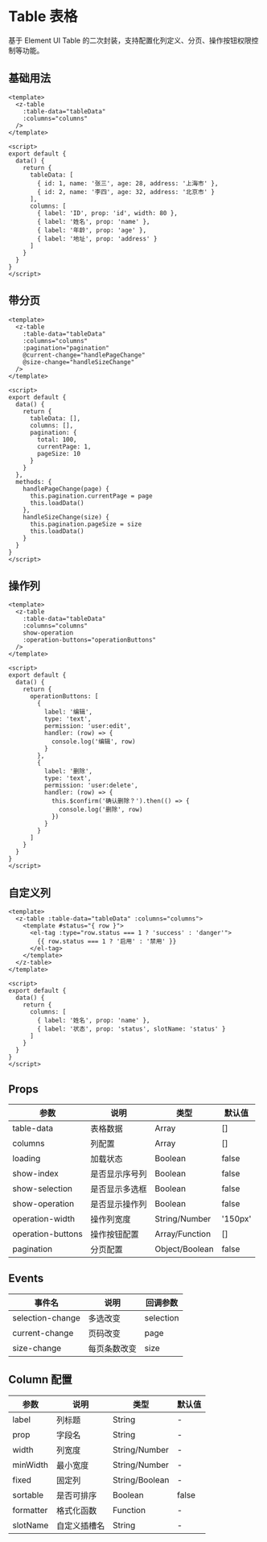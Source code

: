 # Table 表格

基于 Element UI Table 的二次封装，支持配置化列定义、分页、操作按钮权限控制等功能。

## 基础用法

```vue
<template>
  <z-table
    :table-data="tableData"
    :columns="columns"
  />
</template>

<script>
export default {
  data() {
    return {
      tableData: [
        { id: 1, name: '张三', age: 28, address: '上海市' },
        { id: 2, name: '李四', age: 32, address: '北京市' }
      ],
      columns: [
        { label: 'ID', prop: 'id', width: 80 },
        { label: '姓名', prop: 'name' },
        { label: '年龄', prop: 'age' },
        { label: '地址', prop: 'address' }
      ]
    }
  }
}
</script>
```

## 带分页

```vue
<template>
  <z-table
    :table-data="tableData"
    :columns="columns"
    :pagination="pagination"
    @current-change="handlePageChange"
    @size-change="handleSizeChange"
  />
</template>

<script>
export default {
  data() {
    return {
      tableData: [],
      columns: [],
      pagination: {
        total: 100,
        currentPage: 1,
        pageSize: 10
      }
    }
  },
  methods: {
    handlePageChange(page) {
      this.pagination.currentPage = page
      this.loadData()
    },
    handleSizeChange(size) {
      this.pagination.pageSize = size
      this.loadData()
    }
  }
}
</script>
```

## 操作列

```vue
<template>
  <z-table
    :table-data="tableData"
    :columns="columns"
    show-operation
    :operation-buttons="operationButtons"
  />
</template>

<script>
export default {
  data() {
    return {
      operationButtons: [
        {
          label: '编辑',
          type: 'text',
          permission: 'user:edit',
          handler: (row) => {
            console.log('编辑', row)
          }
        },
        {
          label: '删除',
          type: 'text',
          permission: 'user:delete',
          handler: (row) => {
            this.$confirm('确认删除？').then(() => {
              console.log('删除', row)
            })
          }
        }
      ]
    }
  }
}
</script>
```

## 自定义列

```vue
<template>
  <z-table :table-data="tableData" :columns="columns">
    <template #status="{ row }">
      <el-tag :type="row.status === 1 ? 'success' : 'danger'">
        {{ row.status === 1 ? '启用' : '禁用' }}
      </el-tag>
    </template>
  </z-table>
</template>

<script>
export default {
  data() {
    return {
      columns: [
        { label: '姓名', prop: 'name' },
        { label: '状态', prop: 'status', slotName: 'status' }
      ]
    }
  }
}
</script>
```

## Props

| 参数 | 说明 | 类型 | 默认值 |
| --- | --- | --- | --- |
| table-data | 表格数据 | Array | [] |
| columns | 列配置 | Array | [] |
| loading | 加载状态 | Boolean | false |
| show-index | 是否显示序号列 | Boolean | false |
| show-selection | 是否显示多选框 | Boolean | false |
| show-operation | 是否显示操作列 | Boolean | false |
| operation-width | 操作列宽度 | String/Number | '150px' |
| operation-buttons | 操作按钮配置 | Array/Function | [] |
| pagination | 分页配置 | Object/Boolean | false |

## Events

| 事件名 | 说明 | 回调参数 |
| --- | --- | --- |
| selection-change | 多选改变 | selection |
| current-change | 页码改变 | page |
| size-change | 每页条数改变 | size |

## Column 配置

| 参数 | 说明 | 类型 | 默认值 |
| --- | --- | --- | --- |
| label | 列标题 | String | - |
| prop | 字段名 | String | - |
| width | 列宽度 | String/Number | - |
| minWidth | 最小宽度 | String/Number | - |
| fixed | 固定列 | String/Boolean | - |
| sortable | 是否可排序 | Boolean | false |
| formatter | 格式化函数 | Function | - |
| slotName | 自定义插槽名 | String | - |
